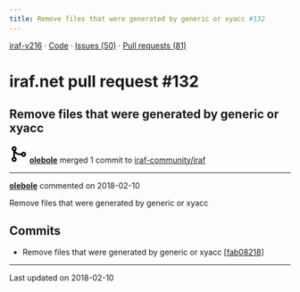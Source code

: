 ```yaml
---
title: Remove files that were generated by generic or xyacc #132
---
```


[iraf-v216](/iraf-v216) · [Code](https://github.com/iraf-community/iraf/tree/iraf-v216) · [Issues (50)](/iraf-v216/issues) · [Pull requests (81)](/iraf-v216/issues/pulls)

# iraf.net pull request #132
## Remove files that were generated by generic or xyacc
![merge](git-merge.svg) **[olebole](https://github.com/olebole)** merged 1 commit to [iraf-community/iraf](https://github.com/iraf-community/iraf/)

- - - -

**[olebole](https://github.com/olebole)** commented on 2018-02-10

Remove files that were generated by generic or xyacc

## Commits

* Remove files that were generated by generic or xyacc [[fab08218](https://github.com/iraf-community/iraf/commit/fab0821850d30280a63c56da38c1e2aa65472033)]

- - - -

Last updated on 2018-02-10
